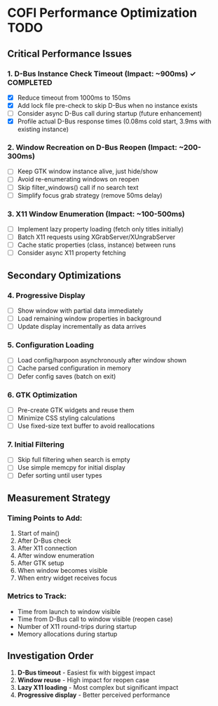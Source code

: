 # COFI Performance Optimization TODO

## Critical Performance Issues

### 1. D-Bus Instance Check Timeout (Impact: ~900ms) ✓ COMPLETED
- [x] Reduce timeout from 1000ms to 150ms
- [x] Add lock file pre-check to skip D-Bus when no instance exists
- [ ] Consider async D-Bus call during startup (future enhancement)
- [x] Profile actual D-Bus response times (0.08ms cold start, 3.9ms with existing instance)

### 2. Window Recreation on D-Bus Reopen (Impact: ~200-300ms)
- [ ] Keep GTK window instance alive, just hide/show
- [ ] Avoid re-enumerating windows on reopen
- [ ] Skip filter_windows() call if no search text
- [ ] Simplify focus grab strategy (remove 50ms delay)

### 3. X11 Window Enumeration (Impact: ~100-500ms)
- [ ] Implement lazy property loading (fetch only titles initially)
- [ ] Batch X11 requests using XGrabServer/XUngrabServer
- [ ] Cache static properties (class, instance) between runs
- [ ] Consider async X11 property fetching

## Secondary Optimizations

### 4. Progressive Display
- [ ] Show window with partial data immediately
- [ ] Load remaining window properties in background
- [ ] Update display incrementally as data arrives

### 5. Configuration Loading
- [ ] Load config/harpoon asynchronously after window shown
- [ ] Cache parsed configuration in memory
- [ ] Defer config saves (batch on exit)

### 6. GTK Optimization
- [ ] Pre-create GTK widgets and reuse them
- [ ] Minimize CSS styling calculations
- [ ] Use fixed-size text buffer to avoid reallocations

### 7. Initial Filtering
- [ ] Skip full filtering when search is empty
- [ ] Use simple memcpy for initial display
- [ ] Defer sorting until user types

## Measurement Strategy

### Timing Points to Add:
1. Start of main()
2. After D-Bus check
3. After X11 connection
4. After window enumeration
5. After GTK setup
6. When window becomes visible
7. When entry widget receives focus

### Metrics to Track:
- Time from launch to window visible
- Time from D-Bus call to window visible (reopen case)
- Number of X11 round-trips during startup
- Memory allocations during startup

## Investigation Order

1. **D-Bus timeout** - Easiest fix with biggest impact
2. **Window reuse** - High impact for reopen case
3. **Lazy X11 loading** - Most complex but significant impact
4. **Progressive display** - Better perceived performance